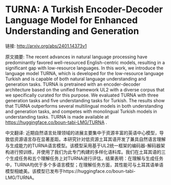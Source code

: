# TURNA: A Turkish Encoder-Decoder Language Model for Enhanced Understanding and Generation

链接: http://arxiv.org/abs/2401.14373v1

原文摘要:
The recent advances in natural language processing have predominantly favored
well-resourced English-centric models, resulting in a significant gap with
low-resource languages. In this work, we introduce the language model TURNA,
which is developed for the low-resource language Turkish and is capable of both
natural language understanding and generation tasks. TURNA is pretrained with
an encoder-decoder architecture based on the unified framework UL2 with a
diverse corpus that we specifically curated for this purpose. We evaluated
TURNA with three generation tasks and five understanding tasks for Turkish. The
results show that TURNA outperforms several multilingual models in both
understanding and generation tasks, and competes with monolingual Turkish
models in understanding tasks. TURNA is made available at
https://huggingface.co/boun-tabi-LMG/TURNA .

中文翻译:
近期自然语言处理领域的进展主要集中于资源丰富的英语中心模型，导致低资源语言存在显著差距。本研究针对低资源土耳其语开发了兼具自然语言理解与生成能力的TURNA语言模型。该模型采用基于UL2统一框架的编码器-解码器架构进行预训练，并使用了我们为此专门构建的多样化语料库。我们在土耳其语的三个生成任务和五个理解任务上对TURNA进行评估，结果表明：在理解与生成任务中，TURNA均优于多个多语言模型；在理解任务方面，其性能可与土耳其语单语模型相媲美。该模型已发布于https://huggingface.co/boun-tabi-LMG/TURNA。
